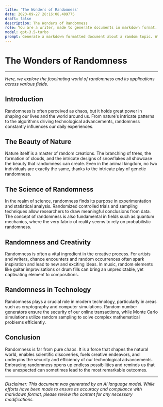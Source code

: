 ```yaml
---
title: 'The Wonders of Randomness'
date: 2023-09-27 20:16:08.409775
draft: false
description: The Wonders of Randomness
role: You are a writer, made to generate documents in markdown format. It is very important that all of the documents you generate are in valid markdown format.
model: gpt-3.5-turbo
prompt: Generate a markdown formatted document about a random topic. At the bottom, include a disclaimer explaining that the document was generated by you. The first line of the document should be the title. Make sure that the entire document is in proper markdown format, using a mix of various tags to make the document visually appealing.
---
```


# The Wonders of Randomness

---

*Here, we explore the fascinating world of randomness and its applications across various fields.*

## Introduction

Randomness is often perceived as chaos, but it holds great power in shaping our lives and the world around us. From nature's intricate patterns to the algorithms driving technological advancements, randomness constantly influences our daily experiences.

## The Beauty of Nature

Nature itself is a master of random creations. The branching of trees, the formation of clouds, and the intricate designs of snowflakes all showcase the beauty that randomness can create. Even in the animal kingdom, no two individuals are exactly the same, thanks to the intricate play of genetic randomness.

## The Science of Randomness

In the realm of science, randomness finds its purpose in experimentation and statistical analysis. Randomized controlled trials and sampling techniques allow researchers to draw meaningful conclusions from data. The concept of randomness is also fundamental in fields such as quantum mechanics, where the very fabric of reality seems to rely on probabilistic randomness.

## Randomness and Creativity

Randomness is often a vital ingredient in the creative process. For artists and writers, chance encounters and random occurrences often spark inspiration and lead to new and exciting ideas. In music, random elements like guitar improvisations or drum fills can bring an unpredictable, yet captivating element to compositions.

## Randomness in Technology

Randomness plays a crucial role in modern technology, particularly in areas such as cryptography and computer simulations. Random number generators ensure the security of our online transactions, while Monte Carlo simulations utilize random sampling to solve complex mathematical problems efficiently.

## Conclusion

Randomness is far from pure chaos. It is a force that shapes the natural world, enables scientific discoveries, fuels creative endeavors, and underpins the security and efficiency of our technological advancements. Embracing randomness opens up endless possibilities and reminds us that the unexpected can sometimes lead to the most remarkable outcomes.

---

*Disclaimer: This document was generated by an AI language model. While efforts have been made to ensure its accuracy and compliance with markdown format, please review the content for any necessary modifications.*